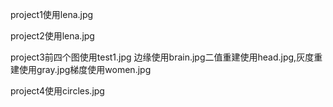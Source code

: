 project1使用lena.jpg

project2使用lena.jpg

project3前四个图使用test1.jpg
边缘使用brain.jpg二值重建使用head.jpg,灰度重建使用gray.jpg梯度使用women.jpg

project4使用circles.jpg